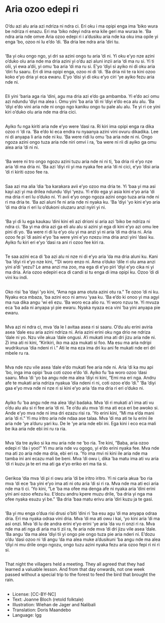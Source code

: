 # Aria ozoo edepi ri

##
O’du azi alu aria azi ndriza ni ndra
ci. Eri oku i ma opipi enga ima ’biko
wura be ndriza ri enazu. Eri ma
’biko ndeyi ndra ena kile geri ma
wuraa le. ’Ba ndra aria nde omve
Aria ozoo edepi ri i a’dusiku aria
nde ka oku ima opile yi enga ’bo,
ozoo ni lu e’do ’di. ’Ba dria lee ndra
aria ’diri tu.

##
’Ba yi oku ongo ngo, yi dri sa azini
ongo tu aria ’di ni. Yi oku e’yo nze
azini o’duko olu aria nde ma dria
azini yi o’du azi aluni inzii aria ‘di
ma ru si. Yi ti olii, yi ewa a’dii, yi
omu ‘ba aria ‘di ma ru si. E’yo ‘diyi
si ayiko ni di oku aria ‘diri fu saaru.
Eri di ima opipi enga, ozoo ni di ‘di.
‘Ba dria nii te ra kini ozoo koko e’yo
dria yi eca ewaru. E’yo ‘disi yi di
oku e’yo ciri ‘ye ayiko fezu aria nde
ni.

##
Eli yini ’baria aga ria ‘dini, agu ma
dria azi e’do ga ambamba. Yi e’do
aci omu azi ndundu ‘diyi ma alea i.
Omu yini ’ba aria ’di ni ’diyi e’do
eca alu alu. ’Ba ’diyi e’do vini aria
nde ni ongo ngo kaniku ongo tu
pale alu alu. Te yi ri ce yini kiri
o’duko olu aria nde ma dria cici.

##
Ayiko fu nga kiriti aria nde e’yo
were ’dasi ra. Ri kiri ima opipi enga
ra dika ozoo ri ‘di ra. ’Ba e’do ki eca
endra ru nyaanya azini vini ovuru
dikadika. Lee ni di anyapa li aria
nde ni ku. ’Ba were ridi lu omu ’ba
aria nde ni ni. Ongo ngoza azini
ongo tuza aria nde niri omvi i ra, ’ba
were ni rii di ayiko ga omu alea aria
’di ni ni.

##
’Ba were ni tro ongo ngozu azini
tuzu aria nde ni ni ti, ’ba dria rii e’yo
nze aria ’di ma dria ni. ’Ba azi ’diyi
rii yi ma nyaka fee aria ’di ni cici,
e’yo ’disi aria ’di ri kiriti ozoo fee ra.

##
Saa azi ma alia ’dia ’ba karakara avii e’yo ozoo ma dria te. Yi ‘baa
yi ma asi kayi azi yi ma drilea ndundu ‘diyi ‘yezu. Yi e’do ega yi
asia kini e’yo aria ‘di ma dria ri eri lu o’duko ni. Yi avii e’yo ongo
ngoza azini ongo tuza aria nde ni ri ma dria te. ‘Ba azi aluni fe ni
aria nde ni nyaka ku. ’Ba ’diyi ’yo kini e’yo aria ’di ma dria ri eri lu
o’dukoni oluzaru anzi nyiri yi ni.

##

##
’Ba yi di lu ega kaukau ’dini kini eli
azi drioni si aria azi ’biko be ndriza
ni ndra ci. ’Ba yi ma dria azi ga eli
alu alu si azini yi ega di kini e’yo azi
omu lee pini di yo. ’Ba were ri di lu
e’yo olu yi ma anzi yi ni aria ’di ma
dria ni. Aria ozoo fe pi ’di asini e’yo
’ba were yini e’yo nzezu ima dria
anzi yini ’dasi ku. Ayiko fu kiri eri
e’yo ’dasi ra ani ri ozoo fee kiri ra.

##
Te saa azini eca di ’ba azi alu ni nze ni di e’yo aria ’da ma dria
aluni ku. Kani ’ba ’diyi rii e’yo nze kini, “’Di woro enzo ni. Ama
o’duko ’dile ri olu ama anzi yini a’di ’yezu? Le ama anzi ma zoo,
ma ega di e’yo piri ’diyi e’yo cika ni yi ma dria. Aria ozoo edepiri
eca di candi si tu enga di ima opipi ku. Ozoo ’di di vini ku indi.

##

##
Oko risi ’ba ’dayi ’yo kini, “Ama nga
ama otuta azini otu ra.” Te ozoo ’di
ni ku. Nyaku eca mbaza, ’ba azini
eco ni amvu ’yaa ku. ’Ba e’do ki
onoo yi ma agyi ma rua dika angu
’wi eli ezu. ’Ba woro eca alio ru. Yi
woro nzuu te. Yi mvuza eca ‘ba ada
ni anyapa yi pie ewaru. Nyaka
nyaza eca vini ‘ba yini anyapa pie
ewaru.

##
Mva azi ni ndra ci, mva ‘da le I
avitaa asea ri si saaru. O’du alu
erini aviria asea ‘dale esu aria azini
ndriza ni. Aria azini erini oku nga
drio ne ndriza ’dale ni yo. Nzu vile
akua ’dale ongusi. A’i mukati ima ati
dri jizu aria nde ni. Zi ima ati ni kini,
“Kirikiri, iko ma aza mukati si foo.
Ma esu ma aria ndripi wudrikurua
‘dia ndeni ri i.” Ati le ma eza ima dri
ku ani fe mukati nde eri dri mbele
ru ra.

##
Mva nde nzu vile asea ’dale e’do mukati fee aria nde ni. Aria ’di ka
mu api ’bo, inga ima opipi ’bua coti ozoo e’do ’di. Ayiko fu ’ba woro
ozoo ’dasi saaru. Mva ’di ’yo ba angu nde ma alea ’diyi ni kini,
“Emi ma eri nga. Andru afe te mukati aria ndriza nyakua ’dia ndeni
ri ni, coti ozoo e’do ’di.” ’Ba ’diyi gaa e’yo mva nde ni nze ri si kini
e’yo aria ’da ma dria ri eri o’duko ni.

##

##
Ayiko fu ’ba angu nde ma alea ’diyi
badaka. Mva ’di ri mukati a’i ima ati
vu o’du alu alu si ri fee aria ’di ni. Te
o’du alu mva ’di ma ati eca eri be
awoko si. Ande e’yo mva nde ni ima
dri ezazu risi ra. ’Yo erini kini, “Mi
ma e’da mani aria ’di ri.” Yi mu
iritro aria nde ndaa ase talaa. Mva
’di ma ati te lu erini ile aria nde ’ye
a’duru yari ku. De le ’ye aria nde
ebi ini. Ega kini i eco eca mali be ika
aria nde ebi ini ru ra ria.

##
Mva ’da tre ayiko si ka mu aria nde
ne ’bo ria. Tre kini, ”Baba, aria ozoo
edepi ri ’da i yoo!” Yi mu aria nde
vu ogogo, yi e’do erini nyaka fee.
Mva nde ma ati zo aria nde ma dria,
ebi eri ra. ’Yo ima mvi ni kini ile aria
nde ma tamba ini ani ecazu mali be
beni. Mva ’di owu i, dika ’ba matu
ima ati vu aria ’di ri kuzu ja te eri
ma ati ga e’yo eriko eri ma tia si.

##
Gerikoa ’dia mva ’di pi ri owu aria
’di be iritro iritro. Yi ni caria akua ‘bo
ria mva ‘di ece ‘ba yini e’yo ima ati
ni otu aria ’di si ri ra. Mva nde ma
ati eci aria nde ma ti ci. ’Yo kini, “Le
’ba ma ofee ma denga afe ni nyaka
aria ’dini erini yini ani ozoo efezu
ku. E’dozu andru kpere muzu drile,
’ba dria yi nga ma ofee nyaka esuzu
yi be.” ’Ba dria ’baa matu erivu aria
’diri kuzu ja te gasi.

##
’Ba yi mu enga o’dua risi drusi o’biti
’dini ri ’ba esu agu ’di ma anyapa
odraa dria. Eri ma nyaka odraa vini
dria. Mva ’di ma ati owu i kai, ’yo
kini aria ’di ma asi onzi. Mva ’di lu
de andra erini e’yo erini ’ye aria ’da
vu ri onzi ri ra. Mva nde ma ati nga
di aria ma ti zii ra, fe aria nde mva
’di dri jizu vile asea ’dale. ’Ba angu
’da ma alea ’diyi tii yi ongo pie ongo
tuza pie aria nderi ni. E’dozu o’du
‘dasi ozoo ni ‘di angu ‘da ma alea
muke a’dusikuni ‘ba angu nde ma
alea ‘diyi ni mu drile ongo ngozu,
ongo tuzu azini nyaka fezu aria
ozoo fepi ri ni ri si.

##
That night the villagers held a
meeting. They all agreed that they
had learned a valuable lesson. And
from that day onwards, not one
week passed without a special trip
to the forest to feed the bird that
brought the rain.

##
* License: [CC-BY-NC]
* Text: Joanne Bloch (retold folktale)
* Illustration: Wiehan de Jager and Nalibali
* Translation: Doris Maandebo
* Language: lgg
